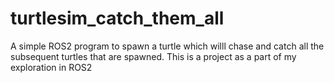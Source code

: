 # turtlesim_catch_them_all
A simple ROS2 program to spawn a turtle which willl chase and catch all the subsequent turtles that are spawned. This is a project as a part of my exploration in ROS2
